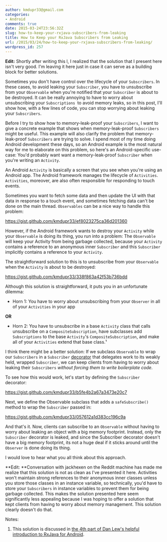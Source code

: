 ```yaml
---
author: kmdupr33@gmail.com
categories:
- Android
comments: true
date: 2015-03-24T23:56:32Z
slug: how-to-keep-your-rxjava-subscribers-from-leaking
title: How to Keep your RxJava Subscribers from Leaking
url: /2015/03/24/how-to-keep-your-rxjava-subscribers-from-leaking/
wordpress_id: 257
---
```


**Edit:** Shortly after writing this l, I realized that the solution that I present here isn't very good. I'm leaving it here just in case it can serve as a building block for better solutions.

Sometimes you don't have control over the lifecycle of your `Subscribers`. In these cases, to avoid leaking your `Subscriber`, you have to unsubscribe from your `Observable` when you're notified that your `Subscriber` is about to be destroyed. It can be really annoying to have to worry about unsubscribing your `Subscriptions `to avoid memory leaks, so in this post, I'll show how, with a few lines of code, you can stop worrying about leaking your `Subscribers`.

Before I try to show how to memory-leak-proof your `Subscribers`, I want to give a concrete example that shows when memory-leak-proof `Subscribers` might be useful. This example will also clarify the problem that memory-leak-proof `Subscribers` are trying to solve. I spend most of my time doing Android development these days, so an Android example is the most natural way for me to elaborate on this problem, so here's an Android-specific use-case: You'd probably want want a memory-leak-proof `Subscriber` when you're writing an `Activity`.

An Android `Activity` is basically a screen that you see when you're using an Android app. The Android framework manages the lifecycle of `Activities`. `Activities`, moreover, are also often responsible for responding to touch events.

Sometimes you want to fetch some data and then update the UI with that data in response to a touch event, and sometimes fetching data can't be done on the main thread. `Observables` can be a nice way to handle this problem:

https://gist.github.com/kmdupr33/ef8023275ca36d201360

However, if the Android framework wants to destroy your `Activity` while your `Observable` is doing its thing, you run into a problem: The `Observable` will keep your Activity from being garbage collected, because your `Activity` contains a reference to an anonymous inner `Subscriber` and this `Subscriber` implicitly contains a reference to your `Activity`.

The straightforward solution to this is to unsubscribe from your `Observable` when the `Activity` is about to be destroyed:

https://gist.github.com/kmdupr33/338f863a42f53b736bdd

Although this solution is straightforward, it puts you in an unfortunate dilemma:



	
  * Horn 1: You have to worry about unsubscribing from your `Observer` in all of your `Activities` in your app




**OR**






	
  * Horn 2: You have to unsubscribe in a base `Activity` class that calls unsubscribe on a `CompositeSubscription`, have subclasses add `Subscriptions` to the base `Activity`'s `CompositeSubscription`, and make all of your `Activities` extend that base class.¹


I think there might be a better solution: If we subclass `Observable` to wrap our `Subscribers` in a `Subscriber` [decorator](http://en.wikipedia.org/wiki/Decorator_pattern) that delegates work to its weakly held, wrapped `Subscriber`, we can keep clients from having to worry about leaking their `Subscribers` _without forcing them to write boilerplate code._

To see how this would work, let's start by defining the `Subscriber` decorator:

https://gist.github.com/kmdupr33/b5fe4b2a67a3473e20c7

Next, we define the Observable subclass that adds a `safeSubscribe()` method to wrap the `Subscriber` passed in:

https://gist.github.com/kmdupr33/057612a1d383cc196c9a

And that's it. Now, clients can subscribe to an `Observable` without having to worry about leaking an object with a big memory footprint. Instead, only the `Subscriber` decorator is leaked, and since the Subscriber decorator doesn't have a big memory footprint, its not a huge deal if it sticks around until the `Observer` is done doing its thing.

I would love to hear what you all think about this approach.

**Edit: **Conversation with jackhexen on the Reddit machine has made me realize that this solution is not as clean as I've presented it here. Activities won't maintain strong references to their anonymous inner classes unless you store those classes in an instance variable, so technically, you'd have to store your `Subscribers` in instance variables to prevent them for being garbage collected. This makes the solution presented here seem significantly less appealing because I was hoping to offer a solution that kept clients from having to worry about memory management. This solution clearly doesn't do that.

Notes:

1. This solution is discussed in [the 4th part of Dan Lew's helpful introduction to RxJava for Android](http://blog.danlew.net/2014/10/08/grokking-rxjava-part-4/).
